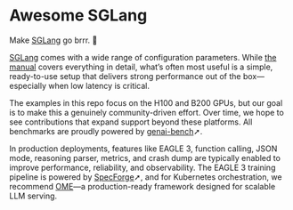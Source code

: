 # Awesome SGLang

Make [SGLang](https://github.com/sgl-project/sglang) go brrr. 🚀  

[SGLang](https://github.com/sgl-project/sglang) comes with a wide range of configuration parameters. While [the manual](https://docs.sglang.ai/) covers everything in detail, what’s often most useful is a simple, ready-to-use setup that delivers strong performance out of the box—especially when low latency is critical.

The examples in this repo focus on the H100 and B200 GPUs, but our goal is to make this a genuinely community-driven effort. Over time, we hope to see contributions that expand support beyond these platforms. All benchmarks are proudly powered by [genai-bench](https://github.com/sgl-project/genai-bench)➚.

In production deployments, features like EAGLE 3, function calling, JSON mode, reasoning parser, metrics, and crash dump are typically enabled to improve performance, reliability, and observability. The EAGLE 3 training pipeline is powered by [SpecForge](https://github.com/sgl-project/SpecForge)➚, and for Kubernetes orchestration, we recommend [OME](https://github.com/sgl-project/ome)—a production-ready framework designed for scalable LLM serving.

